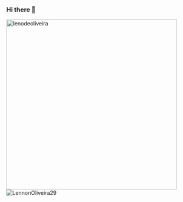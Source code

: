 ### Hi there 👋

<!--
**LennonOliveira29/LennonOliveira29** is a ✨ _special_ ✨ repository because its `README.md` (this file) appears on your GitHub profile.

Here are some ideas to get you started:

- 🔭 I’m currently working on ...
- 🌱 I’m currently learning ...
- 👯 I’m looking to collaborate on ...
- 🤔 I’m looking for help with ...
- 💬 Ask me about ...
- 📫 How to reach me: ...
- 😄 Pronouns: ...
- ⚡ Fun fact: ...
-->



<p><img align="left" src="https://github-readme-stats.vercel.app/api?username=lenodeoliveira&show_icons=true&theme=radical" alt="lenodeoliveira"  width="450" /></p>

<p>
<img align="left" src="https://github-readme-stats.vercel.app/api/top-langs?username=lenodeoliveira&theme=radical&show_icons=true&locale=en&layout=compact" alt="LennonOliveira29"  /></p>
